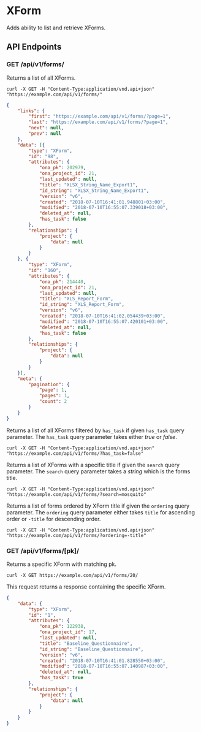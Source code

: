 # XForm

Adds ability to list and retrieve XForms.

## API Endpoints

### GET /api/v1/forms/

Returns a list of all XForms.

```console
curl -X GET -H "Content-Type:application/vnd.api+json" "https://example.com/api/v1/forms/"
```

```json
{
    "links": {
        "first": "https://example.com/api/v1/forms/?page=1",
        "last": "https://example.com/api/v1/forms/?page=1",
        "next": null,
        "prev": null
    },
    "data": [{
        "type": "XForm",
        "id": "98",
        "attributes": {
            "ona_pk": 202979,
            "ona_project_id": 21,
            "last_updated": null,
            "title": "XLSX_String_Name_Export1",
            "id_string": "XLSX_String_Name_Export1",
            "version": "v6",
            "created": "2018-07-10T16:41:01.948801+03:00",
            "modified": "2018-07-10T16:55:07.339018+03:00",
            "deleted_at": null,
            "has_task": false
        },
        "relationships": {
            "project": {
                "data": null
            }
        }
    }, {
        "type": "XForm",
        "id": "160",
        "attributes": {
            "ona_pk": 214440,
            "ona_project_id": 21,
            "last_updated": null,
            "title": "XLS_Report_Form",
            "id_string": "XLS_Report_Form",
            "version": "v6",
            "created": "2018-07-10T16:41:02.054439+03:00",
            "modified": "2018-07-10T16:55:07.420101+03:00",
            "deleted_at": null,
            "has_task": false
        },
        "relationships": {
            "project": {
                "data": null
            }
        }
    }],
    "meta": {
        "pagination": {
            "page": 1,
            "pages": 1,
            "count": 2
        }
    }
}
```

Returns a list of all XForms filtered by `has_task` if given `has_task` query parameter. The `has_task` query parameter takes either *true* or *false*.

```console
curl -X GET -H "Content-Type:application/vnd.api+json" "https://example.com/api/v1/forms/?has_task=false"
```

Returns a list of XForms with a specific title if given the `search` query parameter. The `search` query parameter takes a *string* which is the forms title.

```console
curl -X GET -H "Content-Type:application/vnd.api+json" "https://example.com/api/v1/forms/?search=mosquito"
```

Returns a list of forms ordered by XForm title if given the `ordering` query parameter. The `ordering` query parameter either takes `title` for ascending order or `-title` for descending order.

```console
curl -X GET -H "Content-Type:application/vnd.api+json" "https://example.com/api/v1/forms/?ordering=-title"
```

### GET /api/v1/forms/[pk]/

Returns a specific XForm with matching pk.

```console
curl -X GET https://example.com/api/v1/forms/20/
```

This request returns a response containing the specific XForm.

```json
{
    "data": {
        "type": "XForm",
        "id": "1",
        "attributes": {
            "ona_pk": 122938,
            "ona_project_id": 17,
            "last_updated": null,
            "title": "Baseline_Questionnaire",
            "id_string": "Baseline_Questionnaire",
            "version": "v6",
            "created": "2018-07-10T16:41:01.828550+03:00",
            "modified": "2018-07-10T16:55:07.140987+03:00",
            "deleted_at": null,
            "has_task": true
        },
        "relationships": {
            "project": {
                "data": null
            }
        }
    }
}
```
